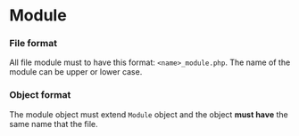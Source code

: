 # Module

### File format
All file module must to have this format: `<name>_module.php`.  The name of the module can be upper or lower case.

### Object format
The module object must extend `Module` object and the object **must have** the same name that the file.
